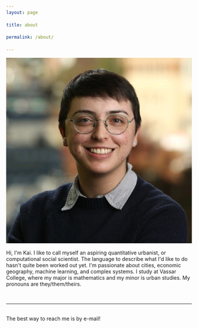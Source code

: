 ```yaml
---
layout: page

title: about

permalink: /about/

---
```


<img class="col one right" src="/img/prof_pic.jpg">

<br/>


Hi, I'm Kai. I like to call myself an aspiring quantitative urbanist, or computational social scientist. The language to describe what I'd like to do hasn't quite been worked out yet. I'm passionate about cities, economic geography, machine learning, and complex systems. I study at Vassar College, where my major is mathematics and my minor is urban studies. My pronouns are they/them/theirs.




<br/>
<hr/>
<br/>
<span class="contacticon center">
	<a href="ramatheson@vassar.edu"><i class="fa fa-envelope-square"></i></a>
	<a href="https://github.com/kaimath" target="_blank"><i class="fa fa-github-square"></i></a>
	<a href="https://www.linkedin.com/rkmatheson" target="_blank"><i class="fa fa-linkedin-square"></i></a>
	<a href="https://twitter.com/mathematikai" target="_blank"><i class="fa fa-twitter-square"></i></a>
</span>

<div class="col three caption">
	The best way to reach me is by e-mail!
</div>

